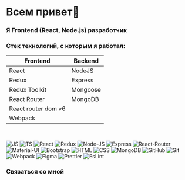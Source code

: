# Всем привет👋

### Я Frontend (React, Node.js) разработчик

### Стек технологий, с которым я работал:

| Frontend      | Backend  |
| ------------- | -------- |
| React         | NodeJS   |
| Redux         | Express  |
| Redux Toolkit | Mongoose |
| React Router  | MongoDB  |
|React router dom v6
|Webpack
<br/>

![JS](https://img.shields.io/badge/JavaScript-black?style=flat-square&logo=javaScript)
![TS](https://img.shields.io/badge/TypeScript-black?style=flat-square&logo=typescript)
![React](https://img.shields.io/badge/React-black?style=flat-square&logo=react)
![Redux](https://img.shields.io/badge/Redux-black?style=flat-square&logo=redux)
![Node-JS](https://img.shields.io/badge/Nodejs-black?style=flat-square&logo=Node.js)
![Express](https://img.shields.io/badge/Express-black?style=flat-square&logo=Express)
![React-Router](https://img.shields.io/badge/React_Router-black?style=flat-square&logo=react-router)
![Material-UI](https://img.shields.io/badge/MaterialUI-black?style=flat-square&logo=Material-UI)
![Bootstrap](https://img.shields.io/badge/Bootstrap-black?style=flat-square&logo=Bootstrap)
![HTML](https://img.shields.io/badge/HTML-black?style=flat-square&logo=HTML5)
![CSS](https://img.shields.io/badge/CSS-black?style=flat-square&logo=css3)
![MongoDB](https://img.shields.io/badge/MongoDB-black?style=flat-square&logo=MongoDB)
![GitHub](https://img.shields.io/badge/GitHub-black?style=flat-square&logo=GitHub)
![Git](https://img.shields.io/badge/Git-black?style=flat-square&logo=git)
![Webpack](https://img.shields.io/badge/Webpack-black?style=flat-square&logo=Webpack)
![Figma](https://img.shields.io/badge/Figma-black?style=flat-square&logo=Figma)
![Prettier](https://img.shields.io/badge/Prettier-black?style=flat-square&logo=Prettier)
![EsLint](https://img.shields.io/badge/EsLint-black?style=flat-square&logo=EsLint)


### Связаться со мной

